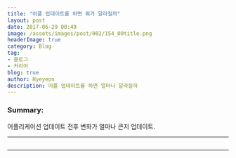 ```yaml
---
title: "어플 업데이트를 하면 뭐가 달라질까"
layout: post
date: 2017-06-29 00:49
image: /assets/images/post/002/154_00title.png
headerImage: true
category: Blog
tag:
- 블로그
- 커리어
blog: true
author: Hyeyeon
description: 어플 업데이트를 하면 얼마나 달라질까
---
```


### Summary:

어플리케이션 업데이트 전후 변화가 얼마나 큰지 업데이트.

---

##

---

